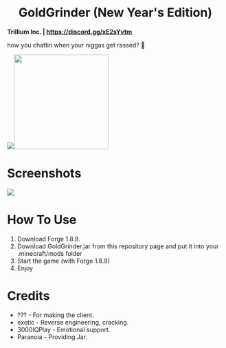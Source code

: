 <h1 align="center">GoldGrinder (New Year's Edition)</h1>

**Trillium Inc. | https://discord.gg/xE2sYvtm**

how you chattin when your niggas get rassed? 🚬

<img src="https://media.tenor.com/vm31-czZkX0AAAAM/smoked-bozo-xqc.gif"><img height=220 src="https://www.icegif.com/wp-content/uploads/happy-new-year-icegif.gif">


# Screenshots
<img src="https://cdn.discordapp.com/attachments/1165673716898861206/1190743318292869130/image.png?ex=65a2e922&is=65907422&hm=d886f714da15803bf386367ee42f85254638a3956762f4415fd64c9f6b8f04e0&">

# How To Use
1. Download Forge 1.8.9.
2. Download GoldGrinder.jar from this repository page and put it into your .minecraft/mods folder
3. Start the game (with Forge 1.8.9)
4. Enjoy

# Credits
- ??? - For making the client.
- exotic - Reverse engineering, cracking.
- 3000IQPlay - Emotional support.
- Paranoia - Providing Jar.


